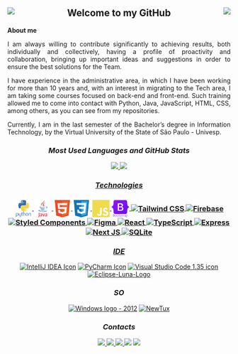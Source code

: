<section align="center">
  <h1 align="center">
    <img align="left" src="https://visitor-badge.laobi.icu/badge?page_id=rafael-gsousa" />
    <img align="right" src="https://img.shields.io/github/followers/rafael-gsousa?label=Follow&style=social" />
  </h1>
</section>

<section align="center">
  <h1> Welcome to my GitHub </h1>
  <p align="left"><b> About me </b></p>
<p align="justify"> I am always willing to contribute significantly to achieving results, both individually and collectively, having a profile of proactivity and collaboration, bringing up important ideas and suggestions in order to ensure the best solutions for the Team. </p>
  <p align="justify"> I have experience in the administrative area, in which I have been working for more than 10 years and, with an interest in migrating to the Tech area, I am taking some courses focused on back-end and front-end. Such training allowed me to come into contact with Python, Java, JavaScript, HTML, CSS, among others, as you can see from my repositories. </p>
<p align="justify"> Currently, I am in the last semester of the Bachelor’s degree in Information Technology, by the Virtual University of the State of São Paulo - Univesp. </p>
</section>

<section align="center">
<h3><i> Most Used Languages and GitHub Stats </i></h3> 
<a href="https://github.com/rafael-gsousa">
<img height="180em" src="https://github-readme-stats.vercel.app/api/top-langs/?username=rafael-gsousa&layout=compact&langs_count=7&theme=dracula"/>
<img height="180em" src="https://github-readme-stats.vercel.app/api?username=rafael-gsousa&show_icons=true&theme=dracula&include_all_commits=true&count_private=true"/>
</section>


<section align="center">

  <h3><i> Technologies </i><h3>

<img align="center" alt="Python3" width="40" src="https://raw.githubusercontent.com/devicons/devicon/master/icons/python/python-original-wordmark.svg">
<img align="center" alt="Java" width="40" src="https://raw.githubusercontent.com/devicons/devicon/master/icons/java/java-original-wordmark.svg">
<img align="center" alt="HTML5" width="40" src="https://raw.githubusercontent.com/devicons/devicon/master/icons/html5/html5-original.svg">
<img align="center" alt="CSS3" width="40" src="https://raw.githubusercontent.com/devicons/devicon/master/icons/css3/css3-original.svg">
<img align="center" alt="JavaScript" width="40" src="https://raw.githubusercontent.com/devicons/devicon/master/icons/javascript/javascript-plain.svg">
<img align="center" alt="JavaScript" width="40" src="https://raw.githubusercontent.com/devicons/devicon/master/icons/bootstrap/bootstrap-original-wordmark.svg">
<img align="center" alt="Tailwind CSS" width="40" src="https://raw.githubusercontent.com/marwin1991/profile-technology-icons/refs/heads/main/icons/tailwind_css.png">
<img align="center" alt="Firebase" width="40" src="https://raw.githubusercontent.com/marwin1991/profile-technology-icons/refs/heads/main/icons/firebase.png">
<img align="center" alt="Styled Components" width="40" src="https://raw.githubusercontent.com/marwin1991/profile-technology-icons/refs/heads/main/icons/styled-components.png">
<img align="center" alt="Figma" width="40" src="https://raw.githubusercontent.com/marwin1991/profile-technology-icons/refs/heads/main/icons/figma.png">
<img align="center" alt="React" width="40" src="https://raw.githubusercontent.com/marwin1991/profile-technology-icons/refs/heads/main/icons/react.png">
<img align="center" alt="TypeScript" width="40" src="https://raw.githubusercontent.com/marwin1991/profile-technology-icons/refs/heads/main/icons/typescript.png">
<img align="center" alt="Express" width="40" src="https://raw.githubusercontent.com/marwin1991/profile-technology-icons/refs/heads/main/icons/express.png">
<img align="center" alt="Next JS" width="40" src="https://raw.githubusercontent.com/marwin1991/profile-technology-icons/refs/heads/main/icons/next_js.png">
<img align="center" alt="SQLite" width="40" src="https://raw.githubusercontent.com/marwin1991/profile-technology-icons/refs/heads/main/icons/sqlite.png">
</section>
<section align="center">
  <h3><i> IDE </i></h3>
  
<a title="JetBrains, Public domain, via Wikimedia Commons" href="https://commons.wikimedia.org/wiki/File:IntelliJ_IDEA_Icon.svg"><img width="40" alt="IntelliJ IDEA Icon" src="https://upload.wikimedia.org/wikipedia/commons/thumb/9/9c/IntelliJ_IDEA_Icon.svg/512px-IntelliJ_IDEA_Icon.svg.png"></a>
<a title="JetBrains, Public domain, via Wikimedia Commons" href="https://commons.wikimedia.org/wiki/File:PyCharm_Icon.svg"><img width="40" alt="PyCharm Icon" src="https://upload.wikimedia.org/wikipedia/commons/thumb/1/1d/PyCharm_Icon.svg/512px-PyCharm_Icon.svg.png"></a>
<a title="Microsoft, Public domain, via Wikimedia Commons" href="https://commons.wikimedia.org/wiki/File:Visual_Studio_Code_1.35_icon.png"><img width="40" alt="Visual Studio Code 1.35 icon" src="https://upload.wikimedia.org/wikipedia/commons/1/1c/Visual_Studio_Code_1.35_icon.png"></a>
<a title="Eclipse Foundation, Public domain, via Wikimedia Commons" href="https://commons.wikimedia.org/wiki/File:Eclipse-Luna-Logo.svg"><img width="100" alt="Eclipse-Luna-Logo" src="https://upload.wikimedia.org/wikipedia/commons/thumb/d/d0/Eclipse-Luna-Logo.svg/256px-Eclipse-Luna-Logo.svg.png"></a>
</section>
<section align="center">
  <h3><i> SO </i></h3>

<a title="Original work: Microsoft
File:Windows 8 logo and wordmark.svg: Multiple editors; see image description page
This work: Fry1989, Public domain, via Wikimedia Commons" href="https://commons.wikimedia.org/wiki/File:Windows_logo_-_2012.svg"><img width="40" alt="Windows logo - 2012" src="https://upload.wikimedia.org/wikipedia/commons/thumb/5/5f/Windows_logo_-_2012.svg/64px-Windows_logo_-_2012.svg.png"></a>
<a title="lewing@isc.tamu.edu Larry Ewing and The GIMP (Attribution or GPL &lt;http://www.gnu.org/licenses/gpl.html&gt;), via Wikimedia Commons" href="https://commons.wikimedia.org/wiki/File:NewTux.svg"><img width="40" alt="NewTux" src="https://upload.wikimedia.org/wikipedia/commons/thumb/b/b0/NewTux.svg/256px-NewTux.svg.png"></a>
</section>
<section align="center">
  <h3><i> Contacts </i></h3>

<a href="https://www.linkedin.com/in/rafael-galdino-7a4b0180/" target="_blank"> <img src="https://img.shields.io/badge/LinkedIn-0077B5?style=for-the-badge&logo=linkedin&logoColor=white" target="_blank"> </a>
<a href="https://github.com/Rafael-GSousa" target="_blank"> <img src="https://img.shields.io/badge/GitHub-100000?style=for-the-badge&logo=github&logoColor=white" target="_blank"> </a> 
<a href="mailto:rafael.gsousa@outlook.com"> <img src="https://img.shields.io/badge/-Outlook-blue?style=for-the-badge&logo=outlook&logoColor=white"> </a> 
<a href = "mailto:rafaelgaldino.sousa@gmail.com"><img src="https://img.shields.io/badge/-Gmail-%23333?style=for-the-badge&logo=gmail&logoColor=white" target="_blank"></a>
<a href="https://www.instagram.com/raphael_galdino" target="_blank"><img src="https://img.shields.io/badge/-Instagram-%23E4405F?style=for-the-badge&logo=instagram&logoColor=white" target="_blank"></a> 
</section>

